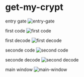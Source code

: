 # get-my-crypt

entry gate
![entry-gate](https://user-images.githubusercontent.com/69756617/205722086-58375f03-f8c0-4739-b8b9-e612dc568995.PNG)

first code
![first code](https://user-images.githubusercontent.com/69756617/205722130-1f761d99-de0a-4627-9ede-3de27ae86b1b.PNG)

first decode
![first decode](https://user-images.githubusercontent.com/69756617/205722143-cc19d796-c007-47a1-ad17-9b13b8e79354.PNG)

seconde code 
![second code](https://user-images.githubusercontent.com/69756617/205722206-ba0c0903-d3d4-479c-a769-02a5a4c89bde.PNG)

seconde decode
![second decode](https://user-images.githubusercontent.com/69756617/205722228-f0b8a439-5e44-4f74-9386-a7f28e0b14b9.PNG)

main window
![main-window](https://user-images.githubusercontent.com/69756617/205722170-120ba09d-36dc-464f-8aff-c5fd1487bc7a.PNG)

